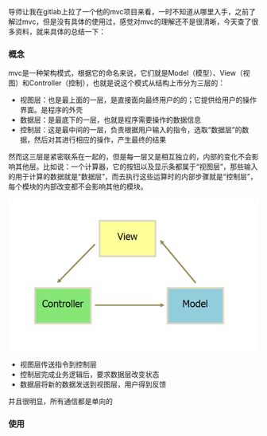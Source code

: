 导师让我在gitlab上拉了一个他的mvc项目来看，一时不知道从哪里入手，之前了解过mvc，但是没有具体的使用过，感觉对mvc的理解还不是很清晰，今天查了很多资料，就来具体的总结一下：

### 概念
mvc是一种架构模式，根据它的命名来说，它们就是Model（模型）、View（视图）和Controller（控制），也就是说这个模式从结构上市分为三层的：

 - 视图层：也是最上面的一层，是直接面向最终用户的的；它提供给用户的操作界面。是程序的外壳
 - 数据层：是最底下的一层，也就是程序需要操作的数据信息
 - 控制层：这是最中间的一层，负责根据用户输入的指令，选取“数据层”的数据，然后对其进行相应的操作，产生最终的结果
 
然而这三层是紧密联系在一起的，但是每一层又是相互独立的，内部的变化不会影响其他层。比如说：一个计算器，它的按钮以及显示条都属于“视图层”，那些输入的用于计算的数据就是“数据层”，而去执行这些运算时的内部步骤就是“控制层”，每个模块的内部改变都不会影响其他的模块。

![](https://github.com/Anjing1993/mypassages/blob/master/images/mvc.png)

- 视图层传送指令到控制层
- 控制层完成业务逻辑后，要求数据层改变状态
- 数据层将新的数据发送到视图层，用户得到反馈

并且很明显，所有通信都是单向的

### 使用